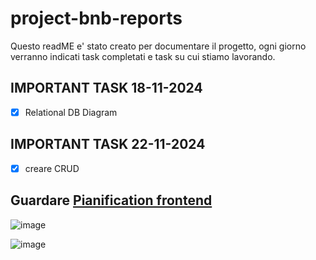 # project-bnb-reports

Questo readME e' stato creato per documentare il progetto, ogni giorno verranno indicati task completati e task su cui stiamo lavorando.

## IMPORTANT TASK 18-11-2024

- [x] Relational DB Diagram

## IMPORTANT TASK 22-11-2024

- [x] creare CRUD


Guardare [Pianification frontend](https://github.com/project-bnb/project-bnb-reports/blob/main/Pianification/frontend.md)
---
![image](https://github.com/user-attachments/assets/6acb91d1-f3e3-4ede-b809-9b68354670b9)

![image](https://github.com/user-attachments/assets/f99e8961-0f67-495e-a4ef-0a5922d6b324)




